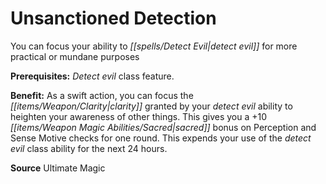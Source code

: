 ﻿---
cssclass: [feats]

---
# Unsanctioned Detection

You can focus your ability to _[[spells/Detect Evil|detect evil]]_ for more practical or mundane purposes

**Prerequisites:** _Detect evil_ class feature.

**Benefit:** As a swift action, you can focus the _[[items/Weapon/Clarity|clarity]]_ granted by your _detect evil_ ability to heighten your awareness of other things. This gives you a +10 _[[items/Weapon Magic Abilities/Sacred|sacred]]_ bonus on Perception and Sense Motive checks for one round. This expends your use of the _detect evil_ class ability for the next 24 hours.

**Source** Ultimate Magic